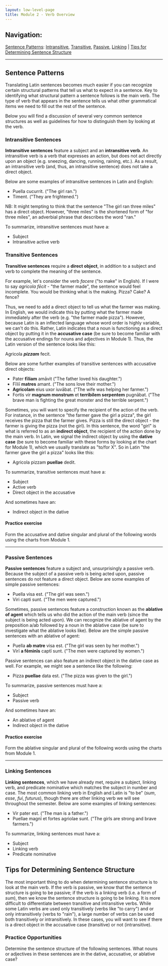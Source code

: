 ```yaml
---
layout: low-level-page
title: Module 2 - Verb Overview
---
```


## Navigation:

<a href="#sentpat">Sentence Patterns</a>: <a href="#intrans">Intransitive</a>, <a href="#trans">Transitive</a>, <a href="#pass">Passive</a>, <a href="#link">Linking</a> \| <a href="#tips">Tips for Determining Sentence Structure</a>

<hr>

## <a name="sentpat">Sentence Patterns</a>

Translating Latin sentences becomes much easier if you can recognize certain structural patterns that tell us what to expect in a sentence. Key to identifying what structural pattern a sentence follows is the main verb. The type of verb that appears in the sentence tells us what other grammatical items we need to fill out the rest of the sentence.

Below you will find a discussion of several very common sentence structures as well as guidelines for how to distinguish them by looking at the verb.

### <a name="intrans">Intransitive Sentences</a>

**Intransitive sentences** feature a subject and an **intransitive verb**. An intransitive verb is a verb that expresses an action, but does not act directly upon an object (e.g. sneezing, dancing, running, raining, etc.). As a result, an intransitive verb (and, thus, an intransitive sentence) does not take a direct object.

Below are some examples of intransitive sentences in Latin and English:

* Puella cucurrit. ("The girl ran.")
* Timent. ("They are frightened.")

NB: It might tempting to think that the sentence "The girl ran three miles" has a direct object. However, "three miles" is the shortened form of "for three miles", an adverbial phrase that describes the word "ran."

To summarize, intransitive sentences must have a:
* Subject
* Intransitive active verb

### <a name="trans">Transitive Sentences</a>

**Transitive sentences** require a **direct object**, in addition to a subject and verb to complete the meaning of the sentence.

For example, let's consider the verb *facere* ("to make" in English). If I were to say *agricola fēcit* - "the farmer made", the sentence would feel incomplete. You would be thinking what is the making. Pizza? Cake? A fence?

Thus, we need to add a direct object to tell us what the farmer was making. In English, we would indicate this by putting what the farmer made immediately after the verb (e.g. "the farmer made pizza"). However, because Latin is an inflected language whose word order is highly variable, we can't do this. Rather, Latin indicates that a noun is functioning as a direct object by putting it in the **accusative case** (be sure to become familiar with the accusative endings for nouns and adjectives in Module 1). Thus, the Latin version of the sentence looks like this:

Agricola ***pizzam*** fecit.

Below are some further examples of transitive sentences with accusative direct objects:

* Pater **fīliam** amāvit ("The father loved his daughter.")
* Fīliī **matres** amant. ("The sons love their mother.")
* **Agricolam** eius uxor iuvābat. ("The wife was helping her farmer.")
* Fortis vir **magnum monstrum** et **terribilem serpentem** pugnābat. ("The brave man is fighting the great monster and the terrible serpent.")

Sometimes, you will want to specify the recipient of the action of the verb. For instance, in the sentence "the farmer gave the girl a pizza", the girl receives the pizza that the farmer gives. Pizza is still the direct object - the farmer is giving the pizza (not the girl). In this sentence, the word "girl" is what is referred to as an **indirect object**, the recipient of the action done by the main verb. In Latin, we signal the indirect object by using the **dative case** (be sure to become familiar with these forms by looking at the chart for Module 1), which we usually translate as "to/for X". So in Latin "the farmer gave the girl a pizza" looks like this:

* Agricola pizzam **puellae** dedit.

To summarize, transitive sentences must have a:
* Subject
* Active verb
* Direct object in the accusative

And sometimes have an:
* Indirect object in the dative

#### Practice exercise

Form the accusative and dative singular and plural of the following words using the charts from Module 1.

<HR>

### <a name="pass">Passive Sentences</a>

**Passive sentences** feature a subject and, unsurprisingly a passive verb. Because the subject of a passive verb is being acted upon, passive sentences do not feature a direct object. Below are some examples of simple passive sentences:

* Puella visa est. ("The girl was seen.")
* Viri capti sunt. ("The men were captured.")

Sometimes, passive sentences feature a construction known as the **ablative of agent** which tells us who did the action of the main verb (since the subject is being acted upon). We can recognize the ablative of agent by the preposition a/ab followed by a noun in the ablative case (be sure to investigate what the ablative looks like). Below are the simple passive sentences with an ablative of agent:

* Puella **ab matre** visa est. ("The girl was seen by her mother.")
* Virī **a fēminīs** captī sunt. ("The men were captured by women.")

Passive sentences can also feature an indirect object in the dative case as well. For example, we might see a sentence like the following:

* Pizza **puellae** data est. ("The pizza was given to the girl.")

To summarize, passive sentences must have a:
* Subject
* Passive verb

And sometimes have an:
* An ablative of agent
* Indirect object in the dative

#### Practice exercise

Form the ablative singular and plural of the following words using the charts from Module 1.

<HR>

### <a name="link">Linking Sentences</a>

**Linking sentences**, which we have already met, require a subject, linking verb, and predicate nominative which matches the subject in number and case. The most common linking verb in English and Latin is "to be" (*sum*, *esse*, *fui*, *futurus*), though there are other linking verb we will see throughout the semester. Below are some examples of linking sentences:

* Vir pater est. ("The man is a father.")
* Puellae magnī et fortes agriolae sunt. ("The girls are strong and brave farmers.")

To summarize, linking sentences must have a:
* Subject
* Linking verb
* Predicate nominative

## <a name="tips">Tips for Determining Sentence Structure</a>

The most important thing to do when determining sentence structure is to look at the main verb. If the verb is passive, we know that the sentence structure is going to be passive; if the verb is a linking verb (i.e. a form of *sum*), then we know the sentence structure is going to be linking. It is more difficult to differentiate between transitive and intransitive verbs. While some Latin verbs are used only transitively (verbs like "to carry") and or only intransitively (verbs to "rain"), a large number of verbs can be used both transitively or intransitively. In these cases, you will want to see if there is a direct object in the accusative case (transitive) or not (intransitive).

### Practice Opportunities

Determine the sentence structure of the following sentences. What nouns or adjectives in these sentences are in the dative, accusative, or ablative case?
